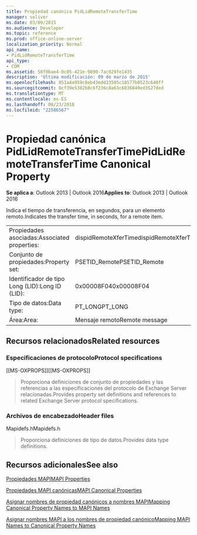 ```yaml
---
title: Propiedad canónica PidLidRemoteTransferTime
manager: soliver
ms.date: 03/09/2015
ms.audience: Developer
ms.topic: reference
ms.prod: office-online-server
localization_priority: Normal
api_name:
- PidLidRemoteTransferTime
api_type:
- COM
ms.assetid: 58f0bae4-0c05-421e-9890-7ac929fe1435
description: 'Última modificación: 09 de marzo de 2015'
ms.openlocfilehash: 851a4a959c8eb43edd33505c18577b0523c640ff
ms.sourcegitcommit: 0cf39e5382b8c6f236c8a63c6036849ed3527ded
ms.translationtype: MT
ms.contentlocale: es-ES
ms.lasthandoff: 08/23/2018
ms.locfileid: "22586567"
---
```

# <a name="pidlidremotetransfertime-canonical-property"></a><span data-ttu-id="f6102-103">Propiedad canónica PidLidRemoteTransferTime</span><span class="sxs-lookup"><span data-stu-id="f6102-103">PidLidRemoteTransferTime Canonical Property</span></span>

  
  
<span data-ttu-id="f6102-104">**Se aplica a**: Outlook 2013 | Outlook 2016</span><span class="sxs-lookup"><span data-stu-id="f6102-104">**Applies to**: Outlook 2013 | Outlook 2016</span></span> 
  
<span data-ttu-id="f6102-105">Indica el tiempo de transferencia, en segundos, para un elemento remoto.</span><span class="sxs-lookup"><span data-stu-id="f6102-105">Indicates the transfer time, in seconds, for a remote item.</span></span>
  
|||
|:-----|:-----|
|<span data-ttu-id="f6102-106">Propiedades asociadas:</span><span class="sxs-lookup"><span data-stu-id="f6102-106">Associated properties:</span></span>  <br/> |<span data-ttu-id="f6102-107">dispidRemoteXferTime</span><span class="sxs-lookup"><span data-stu-id="f6102-107">dispidRemoteXferTime</span></span>  <br/> |
|<span data-ttu-id="f6102-108">Conjunto de propiedades:</span><span class="sxs-lookup"><span data-stu-id="f6102-108">Property set:</span></span>  <br/> |<span data-ttu-id="f6102-109">PSETID_Remote</span><span class="sxs-lookup"><span data-stu-id="f6102-109">PSETID_Remote</span></span>  <br/> |
|<span data-ttu-id="f6102-110">Identificador de tipo Long (LID):</span><span class="sxs-lookup"><span data-stu-id="f6102-110">Long ID (LID):</span></span>  <br/> |<span data-ttu-id="f6102-111">0x00008F04</span><span class="sxs-lookup"><span data-stu-id="f6102-111">0x00008F04</span></span>  <br/> |
|<span data-ttu-id="f6102-112">Tipo de datos:</span><span class="sxs-lookup"><span data-stu-id="f6102-112">Data type:</span></span>  <br/> |<span data-ttu-id="f6102-113">PT_LONG</span><span class="sxs-lookup"><span data-stu-id="f6102-113">PT_LONG</span></span>  <br/> |
|<span data-ttu-id="f6102-114">Área:</span><span class="sxs-lookup"><span data-stu-id="f6102-114">Area:</span></span>  <br/> |<span data-ttu-id="f6102-115">Mensaje remoto</span><span class="sxs-lookup"><span data-stu-id="f6102-115">Remote message</span></span>  <br/> |
   
## <a name="related-resources"></a><span data-ttu-id="f6102-116">Recursos relacionados</span><span class="sxs-lookup"><span data-stu-id="f6102-116">Related resources</span></span>

### <a name="protocol-specifications"></a><span data-ttu-id="f6102-117">Especificaciones de protocolo</span><span class="sxs-lookup"><span data-stu-id="f6102-117">Protocol specifications</span></span>

<span data-ttu-id="f6102-118">[[MS-OXPROPS]]</span><span class="sxs-lookup"><span data-stu-id="f6102-118">[[MS-OXPROPS]]</span></span> 
  
> <span data-ttu-id="f6102-119">Proporciona definiciones de conjunto de propiedades y las referencias a las especificaciones del protocolo de Exchange Server relacionadas.</span><span class="sxs-lookup"><span data-stu-id="f6102-119">Provides property set definitions and references to related Exchange Server protocol specifications.</span></span>
    
### <a name="header-files"></a><span data-ttu-id="f6102-120">Archivos de encabezado</span><span class="sxs-lookup"><span data-stu-id="f6102-120">Header files</span></span>

<span data-ttu-id="f6102-121">Mapidefs.h</span><span class="sxs-lookup"><span data-stu-id="f6102-121">Mapidefs.h</span></span>
  
> <span data-ttu-id="f6102-122">Proporciona definiciones de tipo de datos.</span><span class="sxs-lookup"><span data-stu-id="f6102-122">Provides data type definitions.</span></span>
    
## <a name="see-also"></a><span data-ttu-id="f6102-123">Recursos adicionales</span><span class="sxs-lookup"><span data-stu-id="f6102-123">See also</span></span>



[<span data-ttu-id="f6102-124">Propiedades MAPI</span><span class="sxs-lookup"><span data-stu-id="f6102-124">MAPI Properties</span></span>](mapi-properties.md)
  
[<span data-ttu-id="f6102-125">Propiedades MAPI canónicas</span><span class="sxs-lookup"><span data-stu-id="f6102-125">MAPI Canonical Properties</span></span>](mapi-canonical-properties.md)
  
[<span data-ttu-id="f6102-126">Asignar nombres de propiedad canónicos a nombres MAPI</span><span class="sxs-lookup"><span data-stu-id="f6102-126">Mapping Canonical Property Names to MAPI Names</span></span>](mapping-canonical-property-names-to-mapi-names.md)
  
[<span data-ttu-id="f6102-127">Asignar nombres MAPI a los nombres de propiedad canónico</span><span class="sxs-lookup"><span data-stu-id="f6102-127">Mapping MAPI Names to Canonical Property Names</span></span>](mapping-mapi-names-to-canonical-property-names.md)

